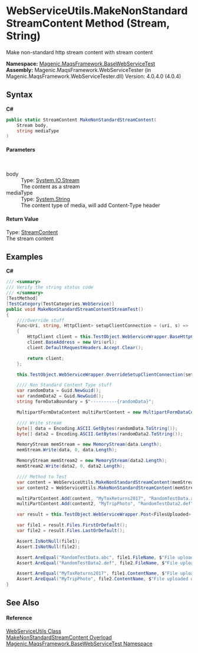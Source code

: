 # WebServiceUtils.MakeNonStandardStreamContent Method (Stream, String)
 

Make non-standard http stream content with stream content

**Namespace:**&nbsp;<a href="#/MAQS_4/WebServices_AUTOGENERATED/Magenic-MaqsFramework-BaseWebServiceTest_Namespace">Magenic.MaqsFramework.BaseWebServiceTest</a><br />**Assembly:**&nbsp;Magenic.MaqsFramework.WebServiceTester (in Magenic.MaqsFramework.WebServiceTester.dll) Version: 4.0.4.0 (4.0.4)

## Syntax

**C#**<br />
``` C#
public static StreamContent MakeNonStandardStreamContent(
	Stream body,
	string mediaType
)
```


#### Parameters
&nbsp;<dl><dt>body</dt><dd>Type: <a href="http://msdn2.microsoft.com/en-us/library/8f86tw9e" target="_blank">System.IO.Stream</a><br />The content as a stream</dd><dt>mediaType</dt><dd>Type: <a href="http://msdn2.microsoft.com/en-us/library/s1wwdcbf" target="_blank">System.String</a><br />The content type of media, will add Content-Type header</dd></dl>

#### Return Value
Type: <a href="http://msdn2.microsoft.com/en-us/library/hh138119" target="_blank">StreamContent</a><br />The stream content

## Examples

**C#**<br />
``` C#
/// <summary>
/// Verify the string status code
/// </summary>
[TestMethod]
[TestCategory(TestCategories.WebService)]
public void MakeNonStandardStreamContentStreamTest()
{
    ////Override stuff
    Func<Uri, string, HttpClient> setupClientConnection = (uri, s) =>
    {
        HttpClient client = this.TestObject.WebServiceWrapper.BaseHttpClient;
        client.BaseAddress = new Uri(url);
        client.DefaultRequestHeaders.Accept.Clear();

        return client;
    };

    this.TestObject.WebServiceWrapper.OverrideSetupClientConnection(setupClientConnection);

    //// Non Standard Content Type stuff
    var randomData = Guid.NewGuid();
    var randomData2 = Guid.NewGuid();
    string formDataBoundary = $"----------{randomData}";

    MultipartFormDataContent multiPartContent = new MultipartFormDataContent(formDataBoundary);

    //// Write stream
    byte[] data = Encoding.ASCII.GetBytes(randomData.ToString());
    byte[] data2 = Encoding.ASCII.GetBytes(randomData2.ToString());

    MemoryStream memStream = new MemoryStream(data.Length);
    memStream.Write(data, 0, data.Length);

    MemoryStream memStream2 = new MemoryStream(data2.Length);
    memStream2.Write(data2, 0, data2.Length);

    //// Method to Test
    var content = WebServiceUtils.MakeNonStandardStreamContent(memStream, "multipart/form-data");
    var content2 = WebServiceUtils.MakeNonStandardStreamContent(memStream2, "multipart/form-data");

    multiPartContent.Add(content, "MyTaxReturns2017", "RandomTestData.abc");
    multiPartContent.Add(content2, "MyTripPhoto", "RandomTestData2.def");

    var result = this.TestObject.WebServiceWrapper.Post<FilesUploaded>("api/upload", "application/json", multiPartContent, true);

    var file1 = result.Files.FirstOrDefault();
    var file2 = result.Files.LastOrDefault();

    Assert.IsNotNull(file1);
    Assert.IsNotNull(file2);

    Assert.AreEqual("RandomTestData.abc", file1.FileName, $"File uploaded did not match 'RandomTestData.abc'. Actual is '{file1.FileName}'");
    Assert.AreEqual("RandomTestData2.def", file2.FileName, $"File uploaded did not match 'RandomTestData2.def'. Actual is '{file2.FileName}'");

    Assert.AreEqual("MyTaxReturns2017", file1.ContentName, $"File uploaded did not match 'MyTaxReturns2017'. Actual is '{file1.ContentName}'");
    Assert.AreEqual("MyTripPhoto", file2.ContentName, $"File uploaded did not match 'MyTripPhoto'. Actual is '{file2.ContentName}'");
}
```


## See Also


#### Reference
<a href="#/MAQS_4/WebServices_AUTOGENERATED/WebServiceUtils_Class">WebServiceUtils Class</a><br /><a href="#/MAQS_4/WebServices_AUTOGENERATED/WebServiceUtils-MakeNonStandardStreamContent_Method">MakeNonStandardStreamContent Overload</a><br /><a href="#/MAQS_4/WebServices_AUTOGENERATED/Magenic-MaqsFramework-BaseWebServiceTest_Namespace">Magenic.MaqsFramework.BaseWebServiceTest Namespace</a><br />